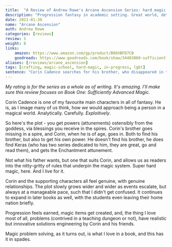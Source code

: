 ```yaml
---
title:  "A Review of Andrew Rowe's Arcane Ascension Series: hard magic done right"
description: "Progression fantasy in academic setting. Great world, detailed magic, intelligent characters, extraordinarily fun. Crafting and spire/dungeon focus."
date: 2021-01-30
name: "Arcane Ascension"
auth: Andrew Rowe
categories: [reviews]
review: S
weight: 8
links:
    amazon: https://www.amazon.com/gp/product/B06XBFD7CB
    goodreads: https://www.goodreads.com/book/show/34403860-sufficiently-advanced-magic
aliases: [/reviews/arcane_ascension]
tags: [crafting, magic-school, hard-magic, in-progress, lgbt]
sentence: "Corin Cadence searches for his brother, who disappeared in the Serpent Spire."
---
```


*My rating is for the series as a whole as of writing. It's amazing. I'll make sure this review focuses on Book One: Sufficiently Advanced Magic.*

Corin Cadence is one of my favourite main characters in all of fantasy. He is, as I image many of us think, how *we* would approach being a person in a magical world. Analytically. Carefully. *Exploitively*. 

So here's the plot - you get powers (attunements) ostensibly from the goddess, via blessings you receive in the spires. Corin's brother goes missing in a spire, and Corin, when he is of age, goes in. Both to find his brother, but also to get his own power. He doesn't find his brother, he does find Keras (who has two series dedicated to him, they are great, go and read them), and gets the Enchantment attunement. 

Not what his father wants, but one that suits Corin, and allows us as readers into the nitty-gritty of rules that underpin the magic system. Super hard magic, here. And I live for it.

Corin and the supporting characters all feel genuine, with genuine relationships. The plot slowly grows wider and wider as events escalate, but always at a manageable pace, such that I didn't get confused. It continues to expand in later books as well, with the students even leaving their home nation briefly.

Progression feels earned, magic items get created, and, the thing I love most of all, problems (contrived in a teaching dungeon or not), have realistic but innovative solutions engineering by Corin and his friends.

Magic problem solving, as it turns out, is what I love in a book, and this has it in spades.
